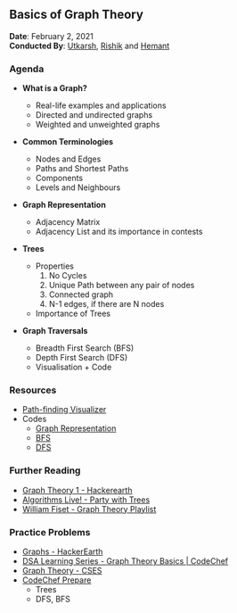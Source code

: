 ## Basics of Graph Theory

**Date**: February 2, 2021 <br>
**Conducted By**: [Utkarsh](https://github.com/utkarsh261), [Rishik](https://github.com/sosooding) and [Hemant](https://github.com/hemant2132)

### Agenda

- **What is a Graph?**

  - Real-life examples and applications
  - Directed and undirected graphs
  - Weighted and unweighted graphs

- **Common Terminologies**

  - Nodes and Edges
  - Paths and Shortest Paths
  - Components
  - Levels and Neighbours

- **Graph Representation**

  - Adjacency Matrix
  - Adjacency List and its importance in contests

- **Trees**

  - Properties
    1.  No Cycles
    2.  Unique Path between any pair of nodes
    3.  Connected graph
    4.  N-1 edges, if there are N nodes
  - Importance of Trees

- **Graph Traversals**

  - Breadth First Search (BFS)
  - Depth First Search (DFS)
  - Visualisation + Code

### Resources

- [Path-finding Visualizer](https://clementmihailescu.github.io/Pathfinding-Visualizer/)
- Codes
  - [Graph Representation](graph.cpp)
  - [BFS](bfs.cpp)
  - [DFS](dfs.cpp)

### Further Reading

- [Graph Theory 1 - Hackerearth](https://www.hackerearth.com/practice/notes/graph-theory-part-i/)
- [Algorithms Live! - Party with Trees](https://www.youtube.com/watch?v=2PFl93WM_ao)
- [William Fiset - Graph Theory Playlist](https://www.youtube.com/playlist?list=PLDV1Zeh2NRsDGO4--qE8yH72HFL1Km93P)

### Practice Problems

- [Graphs - HackerEarth](https://www.hackerearth.com/practice/algorithms/graphs)
- [DSA Learning Series - Graph Theory Basics | CodeChef](https://www.codechef.com/LRNDSA08)
- [Graph Theory - CSES](https://cses.fi/problemset/)
- [CodeChef Prepare](https://www.codechef.com/certification/data-structures-and-algorithms/prepare)
  - Trees
  - DFS, BFS
